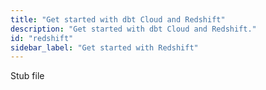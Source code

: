 ```yaml
---
title: "Get started with dbt Cloud and Redshift"
description: "Get started with dbt Cloud and Redshift."
id: "redshift"
sidebar_label: "Get started with Redshift"
---
```


Stub file